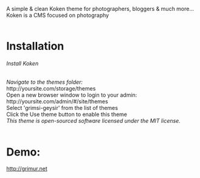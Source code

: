 A simple & clean Koken theme for photographers, bloggers & much more...
Koken is a CMS focused on photography
<br><br>
<h1>Installation</h1>
<h6>Install Koken</h6>
<i>Navigate to the themes folder:</i><br>
http://yoursite.com/storage/themes<br>
Open a new browser window to login to your admin:<br>
http://yoursite.com/admin/#/site/themes<br>
Select 'grimsi-geysir' from the list of themes<br>
Click the Use theme button to enable this theme<br>
<i>This theme is open-sourced software licensed under the MIT license.</i><br><br>
<h1>Demo:</h1>
<a href="http://grimur.net">http://grimur.net</a>
